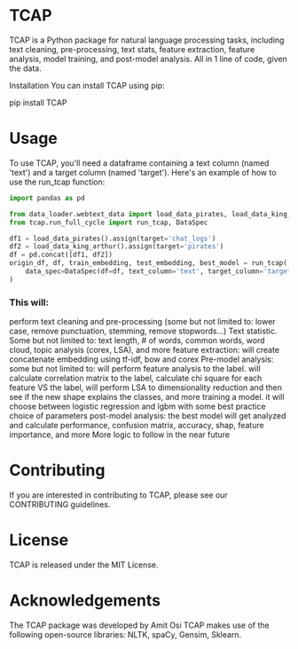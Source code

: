 # TCAP
TCAP is a Python package for natural language 
processing tasks, including text cleaning, 
pre-processing, text stats,  feature extraction, 
feature analysis, model training, 
and post-model analysis. All in 1 line of code, given the data.

Installation
You can install TCAP using pip:

pip install TCAP

# Usage

To use TCAP, you'll need a dataframe containing a 
text column (named 'text') and a target column (named 'target'). 
Here's an example of how to use the run_tcap function:

````python
import pandas as pd

from data_loader.webtext_data import load_data_pirates, load_data_king_arthur
from tcap.run_full_cycle import run_tcap, DataSpec

df1 = load_data_pirates().assign(target='chat_logs')
df2 = load_data_king_arthur().assign(target='pirates')
df = pd.concat([df1, df2])
origin_df, df, train_embedding, test_embedding, best_model = run_tcap(
    data_spec=DataSpec(df=df, text_column='text', target_column='target'),
)
````

### This will:

perform text cleaning and pre-processing (some but not limited to: lower case, remove punctuation, stemming, remove stopwords...)
Text statistic. Some but not limited to: text length, # of words, common words, word cloud, topic analysis (corex, LSA), and more
feature extraction: will create concatenate embedding using tf-idf, bow and corex
Pre-model analysis: some but not limited to: will perform feature analysis to the label. will calculate correlation matrix to the label, calculate chi square for each feature VS the label, will perform LSA to dimensionality reduction and then see if the new shape explains the classes, and more
training a model. it will choose between logistic regression and lgbm with some best practice choice of parameters
post-model analysis: the best model will get analyzed and calculate performance, confusion matrix, accuracy, shap, feature importance, and more
More logic to follow in the near future

# Contributing
If you are interested in contributing to TCAP, please see our CONTRIBUTING guidelines.

# License
TCAP is released under the MIT License.

# Acknowledgements
The TCAP package was developed by Amit Osi
TCAP makes use of the following open-source libraries: NLTK, spaCy, Gensim, Sklearn.

